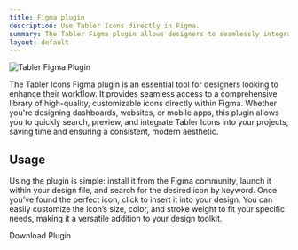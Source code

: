 ```yaml
---
title: Figma plugin
description: Use Tabler Icons directly in Figma.
summary: The Tabler Figma plugin allows designers to seamlessly integrate Tabler Icons into their Figma projects, providing quick access to a vast library of customizable icons that enhance the design workflow.
layout: default
---
```


![Tabler Figma Plugin](/docs/icons/figma-plugin.png)

The Tabler Icons Figma plugin is an essential tool for designers looking to enhance their workflow. It provides seamless access to a comprehensive library of high-quality, customizable icons directly within Figma. Whether you're designing dashboards, websites, or mobile apps, this plugin allows you to quickly search, preview, and integrate Tabler Icons into your projects, saving time and ensuring a consistent, modern aesthetic.

## Usage 

Using the plugin is simple: install it from the Figma community, launch it within your design file, and search for the desired icon by keyword. Once you’ve found the perfect icon, click to insert it into your design. You can easily customize the icon’s size, color, and stroke weight to fit your specific needs, making it a versatile addition to your design toolkit.

<BlogButton href="https://www.figma.com/community/plugin/1169807996149376642/Tabler-Icons">Download Plugin</BlogButton>
